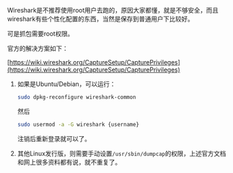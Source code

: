 Wireshark是不推荐使用root用户去跑的，原因大家都懂，就是不够安全，而且wireshark有些个性化配置的东西，当然是保存到普通用户下比较好。

可是抓包需要root权限。

官方的解决方案如下：

[https://wiki.wireshark.org/CaptureSetup/CapturePrivileges](https://wiki.wireshark.org/CaptureSetup/CapturePrivileges)

1. 如果是Ubuntu/Debian，可以运行：

   ```bash
   sudo dpkg-reconfigure wireshark-common
   ```
   
   然后
   
   ```bash
   sudo usermod -a -G wireshark {username}
   ```
   
   注销后重新登录就可以了。

1. 其他Linux发行版，则需要手动设置`/usr/sbin/dumpcap`的权限，上述官方文档和网上很多资料都有说，就不重复了。
